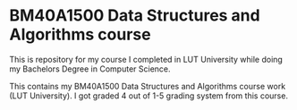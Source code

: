 # BM40A1500 Data Structures and Algorithms course

This is repository for my course I completed in LUT University while doing my Bachelors Degree in Computer Science.

This contains my BM40A1500 Data Structures and Algorithms course work (LUT University). I got graded 4 out of 1-5 grading system from this course.

